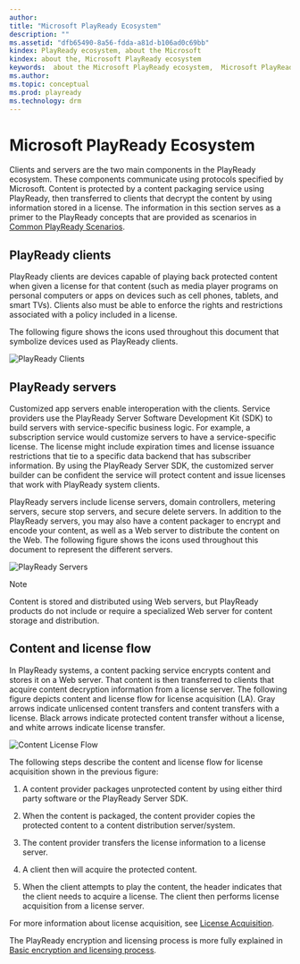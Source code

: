 ```yaml
---
author: 
title: "Microsoft PlayReady Ecosystem"
description: ""
ms.assetid: "dfb65490-8a56-fdda-a81d-b106ad0c69bb"
kindex: PlayReady ecosystem, about the Microsoft
kindex: about the, Microsoft PlayReady ecosystem
keywords:  about the Microsoft PlayReady ecosystem,  Microsoft PlayReady ecosystem about the
ms.author: 
ms.topic: conceptual
ms.prod: playready
ms.technology: drm
---
```



# Microsoft PlayReady Ecosystem
   
  
Clients and servers are the two main components in the PlayReady ecosystem. These components communicate using protocols specified by Microsoft. Content is protected by a content packaging service using PlayReady, then transferred to clients that decrypt the content by using information stored in a license. The information in this section serves as a primer to the PlayReady concepts that are provided as scenarios in [Common PlayReady Scenarios](commonplayreadyscenarios.md).  
 
<a id="ID4EV"></a>

   

## PlayReady clients  
   
  
PlayReady clients are devices capable of playing back protected content when given a license for that content (such as media player programs on personal computers or apps on devices such as cell phones, tablets, and smart TVs). Clients also must be able to enforce the rights and restrictions associated with a policy included in a license.   
   
  
The following figure shows the icons used throughout this document that symbolize devices used as PlayReady clients.  
   
  
![PlayReady Clients](../images/image26_0.jpg)  
  
<a id="ID4EDB"></a>

   

## PlayReady servers  
   
  
Customized app servers enable interoperation with the clients. Service providers use the PlayReady Server Software Development Kit (SDK) to build servers with service-specific business logic. For example, a subscription service would customize servers to have a service-specific license. The license might include expiration times and license issuance restrictions that tie to a specific data backend that has subscriber information. By using the PlayReady Server SDK, the customized server builder can be confident the service will protect content and issue licenses that work with PlayReady system clients.  
   
  
PlayReady servers include license servers, domain controllers, metering servers, secure stop servers, and secure delete servers. In addition to the PlayReady servers, you may also have a content packager to encrypt and encode your content, as well as a Web server to distribute the content on the Web. The following figure shows the icons used throughout this document to represent the different servers.  
   
  
![PlayReady Servers](../images/image26_1.jpg)  

> [!NOTE]   
> Content is stored and distributed using Web servers, but PlayReady products do not include or require a specialized Web server for content storage and distribution.  
  
<a id="ID4ETB"></a>

   

## Content and license flow  
   
  
In PlayReady systems, a content packing service encrypts content and stores it on a Web server. That content is then transferred to clients that acquire content decryption information from a license server. The following figure depicts content and license flow for license acquisition (LA). Gray arrows indicate unlicensed content transfers and content transfers with a license. Black arrows indicate protected content transfer without a license, and white arrows indicate license transfer.  
   
  
![Content License Flow](../images/image26_2.jpg)  
   
  
The following steps describe the content and license flow for license acquisition shown in the previous figure:  
 
   1. A content provider packages unprotected content by using either third party software or the PlayReady Server SDK. 
  
   1. When the content is packaged, the content provider copies the protected content to a content distribution server/system. 
  
   1. The content provider transfers the license information to a license server. 
  
   1. A client then will acquire the protected content.
  
   1. When the client attempts to play the content, the header indicates that the client needs to acquire a license. The client then performs license acquisition from a license server.  

   
  
For more information about license acquisition, see [License Acquisition](licenseacquisition.md). 

The PlayReady encryption and licensing process is more fully explained in [Basic encryption and licensing process](basicpurposeofplayready.md#basicprocess).
  
